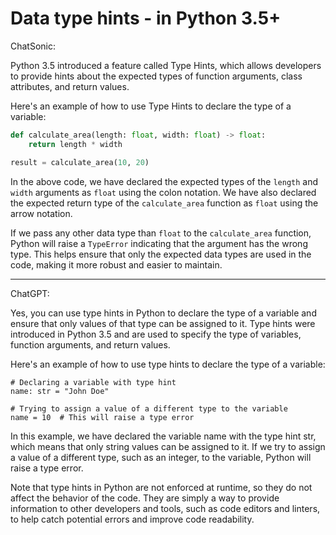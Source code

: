 # Data type hints - in Python 3.5+

ChatSonic:

Python 3.5 introduced a feature called Type Hints, which allows developers to provide hints about the expected types of function arguments, class attributes, and return values.

Here's an example of how to use Type Hints to declare the type of a variable:

```python
def calculate_area(length: float, width: float) -> float:
    return length * width

result = calculate_area(10, 20)
```

In the above code, we have declared the expected types of the `length` and `width` arguments as `float` using the colon notation. We have also declared the expected return type of the `calculate_area` function as `float` using the arrow notation.

If we pass any other data type than `float` to the `calculate_area` function, Python will raise a `TypeError` indicating that the argument has the wrong type. This helps ensure that only the expected data types are used in the code, making it more robust and easier to maintain.

---

ChatGPT:

Yes, you can use type hints in Python to declare the type of a variable and ensure that only values of that type can be assigned to it. Type hints were introduced in Python 3.5 and are used to specify the type of variables, function arguments, and return values.

Here's an example of how to use type hints to declare the type of a variable:

```
# Declaring a variable with type hint
name: str = "John Doe"

# Trying to assign a value of a different type to the variable
name = 10  # This will raise a type error

```

In this example, we have declared the variable name with the type hint str, which means that only string values can be assigned to it. If we try to assign a value of a different type, such as an integer, to the variable, Python will raise a type error.

Note that type hints in Python are not enforced at runtime, so they do not affect the behavior of the code. They are simply a way to provide information to other developers and tools, such as code editors and linters, to help catch potential errors and improve code readability.

